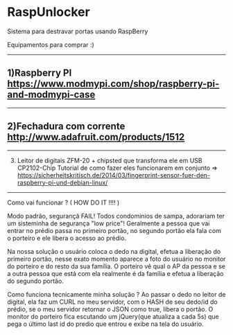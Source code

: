 RaspUnlocker
============

Sistema para destravar portas usando RaspBerry

Equipamentos para comprar :)


-------------------------------------------------------------------------------------------------------
1)Raspberry PI
https://www.modmypi.com/shop/raspberry-pi-and-modmypi-case
-------------------------------------------------------------------------------------------------------


-------------------------------------------------------------------------------------------------------
2)Fechadura com corrente
http://www.adafruit.com/products/1512
-------------------------------------------------------------------------------------------------------


-------------------------------------------------------------------------------------------------------
3) Leitor de digitais  ZFM-20 + chipsted que transforma ele em USB CP2102-Chip
Tutorial de como fazer eles funcionarem em conjunto => https://sicherheitskritisch.de/2014/03/fingerprint-sensor-fuer-den-raspberry-pi-und-debian-linux/
-------------------------------------------------------------------------------------------------------


Como vai funcionar ? ( HOW DO IT !!!! )

Modo padrão, segurançã FAIL!
Todos condominios de sampa, adorariam ter um sisteminha de segurança "low price"!
Geralmente a pessoa que vai entrar no prédio passa no primeiro portão, no segundo portão ela fala com o porteiro e ele libera o acesso ao prédio.


Na nossa solução o usuário coloca o dedo na digital, efetua a liberação do primeiro portão, nesse exato momento aparece a foto do usuário no monitor do porteiro e do resto da sua família. O porteiro vê qual o AP da pessoa e se a outra pessoa que está com ela realmente é da família e efetua a liberação do segundo portão.

Como funciona tecnicamente minha solução ?
Ao passar o dedo no leitor de digital, ela faz um CURL no meu servidor, com o HASH de seu dedo/id do prédio, se o meu servidor retornar o JSON como true, libera o portão.
O monitor do porteiro fica escutando um jQuery(que atualiza a cada 5s) que pega o último last id do predio que entrou e exibe na tela do usuário.
